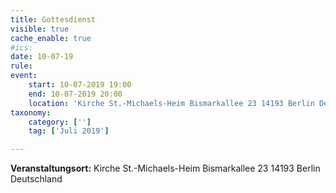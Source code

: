 ```yaml
---
title: Gottesdienst
visible: true
cache_enable: true
#ics: 
date: 10-07-19
rule: 
event:
	start: 10-07-2019 19:00
	end: 10-07-2019 20:00
	location: 'Kirche St.-Michaels-Heim Bismarkallee 23 14193 Berlin Deutschland'
taxonomy:
	category: ['']
	tag: ['Juli 2019']

---
```




**Veranstaltungsort:** Kirche St.-Michaels-Heim
Bismarkallee 23
14193 Berlin
Deutschland

